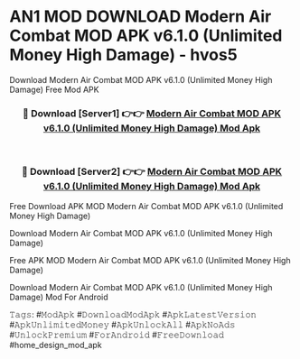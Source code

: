 # AN1 MOD DOWNLOAD Modern Air Combat MOD APK v6.1.0 (Unlimited Money High Damage) - hvos5
Download Modern Air Combat MOD APK v6.1.0 (Unlimited Money High Damage) Free Mod APK

<div align="center">
<h3>🔴 Download [Server1] 👉👉 <a href="https://apk-comot.site?title=Modern_Air_Combat_MOD_APK_v6.1.0_(Unlimited_Money_High_Damage)">Modern Air Combat MOD APK v6.1.0 (Unlimited Money High Damage) Mod Apk</a></h3><br>

<h3>🔴 Download [Server2] 👉👉 <a href="https://apk-comot.site?title=Modern_Air_Combat_MOD_APK_v6.1.0_(Unlimited_Money_High_Damage)">Modern Air Combat MOD APK v6.1.0 (Unlimited Money High Damage) Mod Apk</a></h3>
</div>


Free Download APK MOD Modern Air Combat MOD APK v6.1.0 (Unlimited Money High Damage)

Download Modern Air Combat MOD APK v6.1.0 (Unlimited Money High Damage) 

Free APK MOD Modern Air Combat MOD APK v6.1.0 (Unlimited Money High Damage) 

Download Modern Air Combat MOD APK v6.1.0 (Unlimited Money High Damage) Mod For Android

𝚃𝚊𝚐𝚜: #𝙼𝚘𝚍𝙰𝚙𝚔 #𝙳𝚘𝚠𝚗𝚕𝚘𝚊𝚍𝙼𝚘𝚍𝙰𝚙𝚔 #𝙰𝚙𝚔𝙻𝚊𝚝𝚎𝚜𝚝𝚅𝚎𝚛𝚜𝚒𝚘𝚗 #𝙰𝚙𝚔𝚄𝚗𝚕𝚒𝚖𝚒𝚝𝚎𝚍𝙼𝚘𝚗𝚎𝚢 #𝙰𝚙𝚔𝚄𝚗𝚕𝚘𝚌𝚔𝙰𝚕𝚕 #𝙰𝚙𝚔𝙽𝚘𝙰𝚍𝚜 #𝚄𝚗𝚕𝚘𝚌𝚔𝙿𝚛𝚎𝚖𝚒𝚞𝚖 #𝙵𝚘𝚛𝙰𝚗𝚍𝚛𝚘𝚒𝚍 #𝙵𝚛𝚎𝚎𝙳𝚘𝚠𝚗𝚕𝚘𝚊𝚍 #home_design_mod_apk